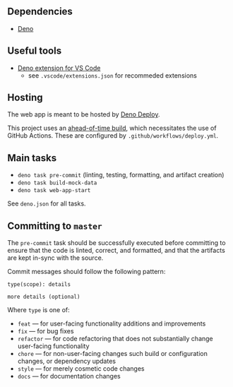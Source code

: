 ## Dependencies

- [Deno](https://deno.land/)

## Useful tools

- [Deno extension for VS Code](https://marketplace.visualstudio.com/items?itemName=denoland.vscode-deno)
  - see `.vscode/extensions.json` for recommeded extensions

## Hosting

The web app is meant to be hosted by [Deno Deploy](https://deno.com/deploy).

This project uses an [ahead-of-time build](https://fresh.deno.dev/docs/concepts/ahead-of-time-builds), which
necessitates the use of GitHub Actions. These are configured by `.github/workflows/deploy.yml`.

## Main tasks

- `deno task pre-commit` (linting, testing, formatting, and artifact creation)
- `deno task build-mock-data`
- `deno task web-app-start`

See `deno.json` for all tasks.

## Committing to `master`

The `pre-commit` task should be successfully executed before committing to ensure that the code is linted, correct, and
formatted, and that the artifacts are kept in-sync with the source.

Commit messages should follow the following pattern:

```
type(scope): details

more details (optional)
```

Where `type` is one of:

- `feat` — for user-facing functionality additions and improvements
- `fix` — for bug fixes
- `refactor` — for code refactoring that does not substantially change user-facing functionality
- `chore` — for non-user-facing changes such build or configuration changes, or dependency updates
- `style` — for merely cosmetic code changes
- `docs` — for documentation changes
